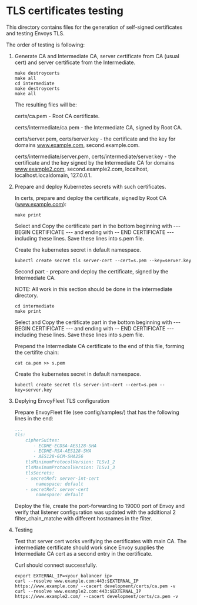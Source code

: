 # TLS certificates testing

This directory contains files for the generation of self-signed certificates and testing Envoys TLS.

The order of testing is following:

1. Generate CA and Intermediate CA, server certificate from CA (usual cert) and server certificate from the Intermediate.

    ```shell
    make destroycerts
    make all
    cd intermediate
    make destroycerts
    make all
    ```

    The resulting files will be:

    certs/ca.pem - Root CA certificate.

    certs/intermediate/ca.pem - the Intermediate CA, signed by Root CA.

    certs/server.pem, certs/server.key - the certificate and the key for domains www.example.com, second.example.com.

    certs/intermediate/server.pem, certs/intermediate/server.key - the certificate and the key signed by the Intermediate CA for domains www.example2.com, second.example2.com, localhost, localhost.localdomain, 127.0.0.1.

2. Prepare and deploy Kubernetes secrets with such certificates.

    In certs, prepare and deploy the certificate, signed by Root CA (www.example.com):

    ```shell
    make print
    ```

    Select and Copy the certificate part in the bottom beginning with ---BEGIN CERTIFICATE --- and ending with -- END CERTIFICATE --- including these lines.
    Save these lines into s.pem file.

    Create the kubernetes secret in default namespace.

    ```shell
    kubectl create secret tls server-cert --cert=s.pem --key=server.key
    ```

    Second part - prepare and deploy the certificate, signed by the Intermediate CA.

    NOTE: All work in this section should be done in the intermediate directory.

    ```shell
    cd intermediate
    make print
    ```

    Select and Copy the certificate part in the bottom beginning with ---BEGIN CERTIFICATE --- and ending with -- END CERTIFICATE --- including these lines.
    Save these lines into s.pem file.

    Prepend the Intermediate CA certificate to the end of this file, forming the certifite chain:

    ```shell
    cat ca.pem >> s.pem
    ```

    Create the kubernetes secret in default namespace.

    ```shell
    kubectl create secret tls server-int-cert --cert=s.pem --key=server.key
    ```

3. Deplying EnvoyFleet TLS configuration

    Prepare EnvoyFleet file (see config/samples/) that has the following lines in the end:

    ```yaml
    ...
    tls:
        cipherSuites:
           - ECDHE-ECDSA-AES128-SHA
           - ECDHE-RSA-AES128-SHA
           - AES128-GCM-SHA256
        tlsMinimumProtocolVersion: TLSv1_2
        tlsMaximumProtocolVersion: TLSv1_3
        tlsSecrets:
        - secretRef: server-int-cert
            namespace: default
        - secretRef: server-cert
            namespace: default
    ```

    Deploy the file, create the port-forwarding to 19000 port of Envoy and verify that listener configuration was updated with the additional 2 filter_chain_matche with different hostnames in the filter.

4. Testing

    Test that server cert works verifying the certificates with main CA.
    The intermediate certificate should work since Envoy supplies the Intermediate CA cert as a second entry in the certificate.

    Curl should connect successfully.

    ```shell
    export EXTERNAL_IP=<your balancer ip>
    curl --resolve www.example.com:443:$EXTERNAL_IP  https://www.example.com/ --cacert development/certs/ca.pem -v
    curl --resolve www.example2.com:443:$EXTERNAL_IP  https://www.example2.com/ --cacert development/certs/ca.pem -v
    ```
